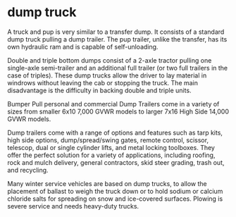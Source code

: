 # dump truck

A truck and pup is very similar to a transfer dump. It consists of a standard dump truck pulling a dump trailer. The pup trailer, unlike the transfer, has its own hydraulic ram and is capable of self-unloading.

Double and triple bottom dumps consist of a 2-axle tractor pulling one single-axle semi-trailer and an additional full trailer (or two full trailers in the case of triples). These dump trucks allow the driver to lay material in windrows without leaving the cab or stopping the truck. The main disadvantage is the difficulty in backing double and triple units.

Bumper Pull personal and commercial Dump Trailers come in a variety of sizes from smaller 6x10 7,000 GVWR models to larger 7x16 High Side 14,000 GVWR models.

Dump trailers come with a range of options and features such as tarp kits, high side options, dump/spread/swing gates, remote control, scissor, telescop, dual or single cylinder lifts, and metal locking toolboxes. They offer the perfect solution for a variety of applications, including roofing, rock and mulch delivery, general contractors, skid steer grading, trash out, and recycling.

Many winter service vehicles are based on dump trucks, to allow the placement of ballast to weigh the truck down or to hold sodium or calcium chloride salts for spreading on snow and ice-covered surfaces. Plowing is severe service and needs heavy-duty trucks.
